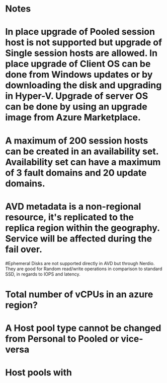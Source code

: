 # Notes

# In place upgrade of Pooled session host is not supported but upgrade of Single session hosts are allowed. In place upgrade of Client OS can be done from Windows updates or by downloading the disk and upgrading in Hyper-V. Upgrade of server OS can be done by using an upgrade image from Azure Marketplace.

# A maximum of 200 session hosts can be created in an availability set. Availability set can have a maximum of 3 fault domains and 20 update domains.

# AVD metadata is a non-regional resource, it's replicated to the replica region within the geography. Service will be affected during the fail over.

#Ephemeral Disks are not supported directly in AVD but through Nerdio. They are good for Random read/write operations in comparison to standard SSD, in regards to IOPS and latency.

# Total number of vCPUs in an azure region?

# A Host pool type cannot be changed from Personal to Pooled or vice-versa

# Host pools with 



